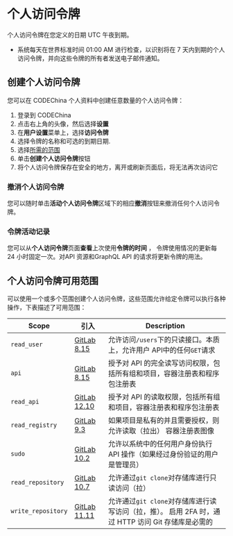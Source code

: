 # 个人访问令牌[](#token "Permalink")

个人访问令牌在您定义的日期 UTC 午夜到期。

*   系统每天在世界标准时间 01:00 AM 进行检查，以识别将在 7 天内到期的个人访问令牌，并向这些令牌的所有者发送电子邮件通知。

## 创建个人访问令牌[](#creating-a-personal-access-token "Permalink")

您可以在 CODEChina 个人资料中创建任意数量的个人访问令牌：

1.  登录到 CODEChina
2.  点击右上角的头像，然后选择**设置** 
3.  在**用户设置**菜单上，选择**访问令牌** 
4.  选择令牌的名称和可选的到期日期.
5.  选择[所需的范围](#个人访问令牌可用范围) 
6.  单击**创建个人访问令牌**按钮
7.  将个人访问令牌保存在安全的地方，离开或刷新页面后，将无法再次访问它

### 撤消个人访问令牌[](#revoking-a-personal-access-token "Permalink")

您可以随时单击**活动个人访问令牌**区域下的相应**撤消**按钮来撤消任何个人访问令牌。

### 令牌活动记录[](#token-activity "Permalink")

您可以从**个人访问令牌**页面**查看**上次使用**令牌的时间** ， 令牌使用情况的更新每 24 小时固定一次。对API 资源和GraphQL API 的请求将更新令牌的用法。

## 个人访问令牌可用范围[](#limiting-scopes-of-a-personal-access-token "Permalink")

可以使用一个或多个范围创建个人访问令牌，这些范围允许给定令牌可以执行各种操作，下表描述了可用范围：

| Scope | 引入 | Description |
| --- | --- | --- |
| `read_user` | [GitLab 8.15](https://gitlab.com/gitlab-org/gitlab-foss/-/merge_requests/5951) | 允许访问`/users`下的只读接口。本质上，允许用户 API中的任何`GET`请求 |
| `api` | [GitLab 8.15](https://gitlab.com/gitlab-org/gitlab-foss/-/merge_requests/5951) | 授予对 API 的完全读写访问权限，包括所有组和项目，容器注册表和程序包注册表 |
| `read_api` | [GitLab 12.10](https://gitlab.com/gitlab-org/gitlab/-/merge_requests/28944) | 授予对 API 的读取权限，包括所有组和项目，容器注册表和程序包注册表 |
| `read_registry` | [GitLab 9.3](https://gitlab.com/gitlab-org/gitlab-foss/-/merge_requests/11845) | 如果项目是私有的并且需要授权，则允许读取（拉出） 容器注册表图像 |
| `sudo` | [GitLab 10.2](https://gitlab.com/gitlab-org/gitlab-foss/-/merge_requests/14838) | 允许以系统中的任何用户身份执行 API 操作（如果经过身份验证的用户是管理员） |
| `read_repository` | [GitLab 10.7](https://gitlab.com/gitlab-org/gitlab-foss/-/merge_requests/17894) | 允许通过`git clone`对存储库进行只读访问（拉） |
| `write_repository` | [GitLab 11.11](https://gitlab.com/gitlab-org/gitlab-foss/-/merge_requests/26021) | 允许通过`git clone`对存储库进行读写访问（拉，推）。 启用 2FA 时，通过 HTTP 访问 Git 存储库是必需的 |